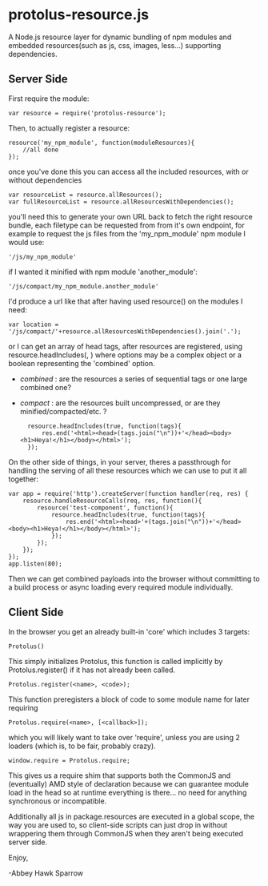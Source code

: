 protolus-resource.js
===========

A Node.js resource layer for dynamic bundling of npm modules and embedded resources(such as js, css, images, less...) supporting dependencies. 

Server Side
-----------
First require the module:

    var resource = require('protolus-resource');
    
Then, to actually register a resource:

    resource('my_npm_module', function(moduleResources){
        //all done
    });

once you've done this you can access all the included resources, with or without dependencies

    var resourceList = resource.allResources();
    var fullResourceList = resource.allResourcesWithDependencies();
    
you'll need this to generate your own URL back to fetch the right resource bundle, each filetype can be requested from from it's own endpoint, for example to request the js files from the 'my_npm_module' npm module I would use:

    '/js/my_npm_module'

if I wanted it minified with npm module 'another_module':

    '/js/compact/my_npm_module.another_module'
    
I'd produce a url like that after having used resource() on the modules I need:

    var location = '/js/compact/'+resource.allResourcesWithDependencies().join('.');
    
or I can get an array of head tags, after resources are registered, using resource.headIncludes(<options>, <callback>) where options may be a complex object or a boolean representing the 'combined' option.
- *combined* : are the resources a series of sequential tags or one large combined one?
- *compact* : are the resources built uncompressed, or are they minified/compacted/etc. ?

        resource.headIncludes(true, function(tags){
            res.end('<html><head>(tags.join("\n"))+'</head><body><h1>Heya!</h1></body></html>');
        });

On the other side of things, in your server, theres a passthrough for handling the serving of all these resources which we can use to put it all together:

    var app = require('http').createServer(function handler(req, res) {
        resource.handleResourceCalls(req, res, function(){
            resource('test-component', function(){
                resource.headIncludes(true, function(tags){
                    res.end('<html><head>'+(tags.join("\n"))+'</head><body><h1>Heya!</h1></body></html>');
                }); 
            });
        });
    });
    app.listen(80);
    
Then we can get combined payloads into the browser without committing to a build process or async loading every required module individually.

Client Side
-----------

In the browser you get an already built-in 'core' which includes 3 targets:

    Protolus()
    
This simply initializes Protolus, this function is called implicitly by Protolus.register() if it has not already been called.

    Protolus.register(<name>, <code>);
    
This function preregisters a block of code to some module name for later requiring

    Protolus.require(<name>, [<callback>]);
    
which you will likely want to take over 'require', unless you are using 2 loaders (which is, to be fair, probably crazy).

    window.require = Protolus.require;
    
This gives us a require shim that supports both the CommonJS and (eventually) AMD style of declaration because we can guarantee module load in the head so at runtime everything is there... no need for anything synchronous or incompatible.

Additionally all js in package.resources are executed in a global scope, the way you are used to, so client-side scripts can just drop in without wrappering them through CommonJS when they aren't being executed server side.

Enjoy,

-Abbey Hawk Sparrow